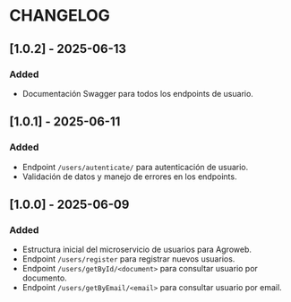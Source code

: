# CHANGELOG

## [1.0.2] - 2025-06-13
### Added
- Documentación Swagger para todos los endpoints de usuario.

## [1.0.1] - 2025-06-11
### Added
- Endpoint `/users/autenticate/` para autenticación de usuario.
- Validación de datos y manejo de errores en los endpoints.

## [1.0.0] - 2025-06-09
### Added
- Estructura inicial del microservicio de usuarios para Agroweb.
- Endpoint `/users/register` para registrar nuevos usuarios.
- Endpoint `/users/getById/<document>` para consultar usuario por documento.
- Endpoint `/users/getByEmail/<email>` para consultar usuario por email.





